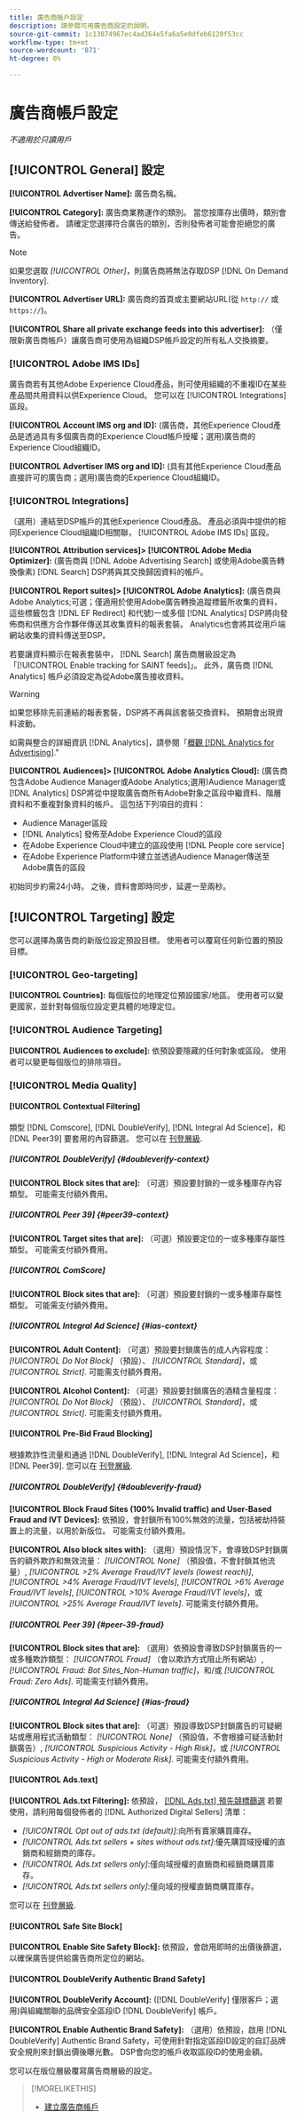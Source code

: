 ```yaml
---
title: 廣告商帳戶設定
description: 請參閱可用廣告商設定的說明。
source-git-commit: 1c13874967ec4ad264e5fa6a5e0dfeb6120f53cc
workflow-type: tm+mt
source-wordcount: '871'
ht-degree: 0%

---
```


# 廣告商帳戶設定

*不適用於只讀用戶*

## [!UICONTROL General] 設定

**[!UICONTROL Advertiser Name]:** 廣告商名稱。

**[!UICONTROL Category]:** 廣告商業務運作的類別。 當您按庫存出價時，類別會傳送給發佈者。 請確定您選擇符合廣告的類別，否則發佈者可能會拒絕您的廣告。

>[!NOTE]
>
>如果您選取 *[!UICONTROL Other]*，則廣告商將無法存取DSP [!DNL On Demand Inventory].

**[!UICONTROL Advertiser URL]:** 廣告商的首頁或主要網站URL(從 `http://` 或 `https://`)。

**[!UICONTROL Share all private exchange feeds into this advertiser]:** （僅限新廣告商帳戶）讓廣告商可使用為組織DSP帳戶設定的所有私人交換摘要。

### [!UICONTROL Adobe IMS IDs]

廣告商若有其他Adobe Experience Cloud產品，則可使用組織的不重複ID在某些產品間共用資料以供Experience Cloud。 您可以在 [!UICONTROL Integrations] 區段。

**[!UICONTROL Account IMS org and ID]:** (廣告商，其他Experience Cloud產品是透過具有多個廣告商的Experience Cloud帳戶授權；選用)廣告商的Experience Cloud組織ID。

**[!UICONTROL Advertiser IMS org and ID]:** (具有其他Experience Cloud產品直接許可的廣告商；選用)廣告商的Experience Cloud組織ID。

### [!UICONTROL Integrations]

（選用）連結至DSP帳戶的其他Experience Cloud產品。 產品必須與中提供的相同Experience Cloud組織ID相關聯， [!UICONTROL Adobe IMS IDs] 區段。

**[!UICONTROL Attribution services]> [!UICONTROL Adobe Media Optimizer]:** (廣告商與 [!DNL Adobe Advertising Search] 或使用Adobe廣告轉換像素) [!DNL Search] DSP將與其交換歸因資料的帳戶。

**[!UICONTROL Report suites]> [!UICONTROL Adobe Analytics]:** (廣告商與Adobe Analytics;可選；僅適用於使用Adobe廣告轉換追蹤標籤所收集的資料，這些標籤包含 [!DNL EF Redirect] 和代號)一或多個 [!DNL Analytics] DSP將向發佈商和供應方合作夥伴傳送其收集資料的報表套裝。 Analytics也會將其從用戶端網站收集的資料傳送至DSP。

若要讓資料顯示在報表套裝中， [!DNL Search] 廣告商層級設定為「[!UICONTROL Enable tracking for SAINT feeds]」。 此外，廣告商 [!DNL Analytics] 帳戶必須設定為從Adobe廣告接收資料。

>[!WARNING]
>
>如果您移除先前連結的報表套裝，DSP將不再與該套裝交換資料。 預期會出現資料波動。

如需與整合的詳細資訊 [!DNL Analytics]，請參閱「[概觀 [!DNL Analytics for Advertising]](/help/integrations/analytics/overview.md).&quot;

**[!UICONTROL Audiences]> [!UICONTROL Adobe Analytics Cloud]:** (廣告商包含Adobe Audience Manager或Adobe Analytics;選用)Audience Manager或 [!DNL Analytics] DSP將從中提取廣告商所有Adobe對象之區段中繼資料、階層資料和不重複對象資料的帳戶。 這包括下列項目的資料：

* Audience Manager區段
* [!DNL Analytics] 發佈至Adobe Experience Cloud的區段
* 在Adobe Experience Cloud中建立的區段使用 [!DNL People core service]
* 在Adobe Experience Platform中建立並透過Audience Manager傳送至Adobe廣告的區段

初始同步約需24小時。 之後，資料會即時同步，延遲一至兩秒。
<!-- I don't think this is true anymore:
Segment membership data is sent to Adobe Advertising only after one of the following:

* The segment is targeted in an Adobe Advertising placement or audience library
* The segment is added to the Adobe Advertising batch and real-time destinations within the Audience Manager user interface
-->

## [!UICONTROL Targeting] 設定

您可以選擇為廣告商的新版位設定預設目標。 使用者可以覆寫任何新位置的預設目標。

### [!UICONTROL Geo-targeting]

**[!UICONTROL Countries]:** 每個版位的地理定位預設國家/地區。 使用者可以變更國家，並針對每個版位設定更具體的地理定位。

### [!UICONTROL Audience Targeting]

**[!UICONTROL Audiences to exclude]:** 依預設要隱藏的任何對象或區段。 使用者可以變更每個版位的排除項目。

### [!UICONTROL Media Quality]

#### [!UICONTROL Contextual Filtering]

類型 [!DNL Comscore], [!DNL DoubleVerify], [!DNL Integral Ad Science]，和 [!DNL Peer39] 要套用的內容篩選。 您可以在 [刊登層級](/help/dsp/campaign-management/placements/placement-settings.md).

##### [!UICONTROL DoubleVerify] {#doubleverify-context}

**[!UICONTROL Block sites that are]:** （可選）預設要封鎖的一或多種庫存內容類型。 可能需支付額外費用。

##### [!UICONTROL Peer 39] {#peer39-context}

**[!UICONTROL Target sites that are]:** （可選）預設要定位的一或多種庫存屬性類型。 可能需支付額外費用。

##### [!UICONTROL ComScore]

**[!UICONTROL Block sites that are]:** （可選）預設要封鎖的一或多種庫存屬性類型。 可能需支付額外費用。

##### [!UICONTROL Integral Ad Science] {#ias-context}

**[!UICONTROL Adult Content]:** （可選）預設要封鎖廣告的成人內容程度： *[!UICONTROL Do Not Block]* （預設）、 *[!UICONTROL Standard]*，或 *[!UICONTROL Strict]*. 可能需支付額外費用。

**[!UICONTROL Alcohol Content]:** （可選）預設要封鎖廣告的酒精含量程度： *[!UICONTROL Do Not Block]* （預設）、 *[!UICONTROL Standard]*，或 *[!UICONTROL Strict]*. 可能需支付額外費用。

#### [!UICONTROL Pre-Bid Fraud Blocking]

根據欺詐性流量和通過 [!DNL DoubleVerify], [!DNL Integral Ad Science]，和 [!DNL Peer39]. 您可以在 [刊登層級](/help/dsp/campaign-management/placements/placement-settings.md).

##### [!UICONTROL DoubleVerify] {#doubleverify-fraud}

**[!UICONTROL Block Fraud Sites (100% Invalid traffic) and User-Based Fraud and IVT Devices]:** 依預設，會封鎖所有100%無效的流量，包括被劫持裝置上的流量，以用於新版位。 可能需支付額外費用。

**[!UICONTROL Also block sites with]:** （選用）預設情況下，會導致DSP封鎖廣告的額外欺詐和無效流量：  *[!UICONTROL None]* （預設值，不會封鎖其他流量）, *[!UICONTROL >2% Average Fraud/IVT levels (lowest reach)]*, *[!UICONTROL >4% Average Fraud/IVT levels]*, *[!UICONTROL >6% Average Fraud/IVT levels]*, *[!UICONTROL >10% Average Fraud/IVT levels]*，或 *[!UICONTROL >25% Average Fraud/IVT levels]*. 可能需支付額外費用。

##### [!UICONTROL Peer 39] {#peer-39-fraud}

**[!UICONTROL Block sites that are]:** （選用）依預設會導致DSP封鎖廣告的一或多種欺詐類型： *[!UICONTROL Fraud]* （會以欺詐方式阻止所有網站）, *[!UICONTROL Fraud: Bot Sites_Non-Human traffic]*，和/或 *[!UICONTROL Fraud: Zero Ads]*. 可能需支付額外費用。

##### [!UICONTROL Integral Ad Science] {#ias-fraud}

**[!UICONTROL Block sites that are]:** （可選）預設導致DSP封鎖廣告的可疑網站或應用程式活動類型： *[!UICONTROL None]* （預設值，不會根據可疑活動封鎖廣告）, *[!UICONTROL Suspicious Activity - High Risk]*，或 *[!UICONTROL Suspicious Activity - High or Moderate Risk]*. 可能需支付額外費用。

#### [!UICONTROL Ads.text]

**[!UICONTROL Ads.txt Filtering]:** 依預設， [[!DNL Ads.txt] 預先競標篩選](https://iabtechlab.com/ads-txt-about/) 若要使用，請利用每個發佈者的 [!DNL Authorized Digital Sellers] 清單：
* *[!UICONTROL Opt out of ads.txt (default)]*:向所有賣家購買庫存。
* *[!UICONTROL Ads.txt sellers + sites without ads.txt]*:優先購買域授權的直銷商和經銷商的庫存。
* *[!UICONTROL Ads.txt sellers only]*:僅向域授權的直銷商和經銷商購買庫存。
* *[!UICONTROL Ads.txt sellers only]*:僅向域的授權直銷商購買庫存。

您可以在 [刊登層級](/help/dsp/campaign-management/placements/placement-settings.md).

#### [!UICONTROL Safe Site Block]

**[!UICONTROL Enable Site Safety Block]:** 依預設，會啟用即時的出價後篩選，以確保廣告提供給廣告商所定位的網站。 <!-- Can remove this: Users can enable or disable the feature for each placement. I don't see this option, but I should probably verify. If this can't be edited at placement level, then remove "By default." If it can, say that you can override at placement level. -->

#### [!UICONTROL DoubleVerify Authentic Brand Safety]

**[!UICONTROL DoubleVerify Account]:** ([!DNL DoubleVerify] 僅限客戶；選用)與組織關聯的品牌安全區段ID [!DNL DoubleVerify] 帳戶。

**[!UICONTROL Enable Authentic Brand Safety]:** （選用）依預設，啟用 [!DNL DoubleVerify] Authentic Brand Safety，可使用針對指定區段ID設定的自訂品牌安全規則來封鎖出價後曝光數。 DSP會向您的帳戶收取區段ID的使用金額。

您可以在版位層級覆寫廣告商層級的設定。

>[!MORELIKETHIS]
>
>* [建立廣告商帳戶](/help/dsp/admin/advertiser-create.md)


<!-- >* [View the Advertiser List for the Account](/help/dsp/admin/advertiser-view.md) -->
